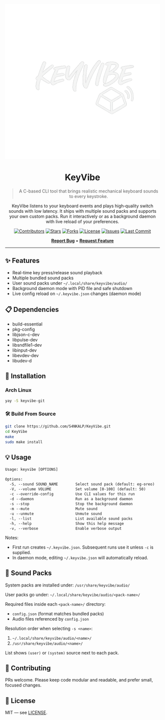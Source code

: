 <div align="center">
  <img src="assets/logo.png" alt="Project Logo">

# KeyVibe

> A C-based CLI tool that brings realistic mechanical keyboard sounds to every keystroke.

KeyVibe listens to your keyboard events and plays high‑quality switch sounds with low latency. It ships with multiple sound packs and supports your own custom packs. Run it interactively or as a background daemon with live reload of your preferences.

</div>

<div align="center">

[![Contributors](https://img.shields.io/github/contributors/S4NKALP/KeyVibe?style=for-the-badge&color=6366f1)](https://github.com/S4NKALP/KeyVibe/graphs/contributors)
[![Stars](https://img.shields.io/github/stars/S4NKALP/KeyVibe?style=for-the-badge&color=10b981)](https://github.com/S4NKALP/KeyVibe/stargazers)
[![Forks](https://img.shields.io/github/forks/S4NKALP/KeyVibe?style=for-the-badge&color=06b6d4)](https://github.com/S4NKALP/KeyVibe/network/members)
[![License](https://img.shields.io/github/license/S4NKALP/KeyVibe?style=for-the-badge&color=f59e0b)](LICENSE)
[![Issues](https://img.shields.io/github/issues/S4NKALP/KeyVibe?style=for-the-badge&color=ef4444)](https://github.com/S4NKALP/KeyVibe/issues)
[![Last Commit](https://img.shields.io/github/last-commit/S4NKALP/KeyVibe?style=for-the-badge&color=8b5cf6)](https://github.com/S4NKALP/KeyVibe/pulse)

[**Report Bug**](https://github.com/S4NKALP/KeyVibe/issues) • [**Request Feature**](https://github.com/S4NKALP/KeyVibe/discussions)

</div>

---

## ✨ Features

- Real-time key press/release sound playback
- Multiple bundled sound packs
- User sound packs under `~/.local/share/keyvibe/audio/`
- Background daemon mode with PID file and safe shutdown
- Live config reload on `~/.keyvibe.json` changes (daemon mode)

## 📋 Dependencies

- build-essential
- pkg-config
- libjson-c-dev
- libpulse-dev
- libsndfile1-dev
- libinput-dev
- libevdev-dev
- libudev-d

## 🚀 Installation

### Arch Linux

```bash
yay -S keyvibe-git
```

### 🛠️ Build From Source

```bash
git clone https://github.com/S4NKALP/KeyVibe.git
cd KeyVibe
make
sudo make install
```

## 💡 Usage

    Usage: keyvibe [OPTIONS]

    Options:
      -S, --sound SOUND_NAME        Select sound pack (default: eg-oreo)
      -V, --volume VOLUME           Set volume [0-100] (default: 50)
      -c --override-config          Use CLI values for this run
      -d --daemon                   Run as a background daemon
      -s --stop                     Stop the background daemon
      -m --mute                     Mute sound
      -u --unmute                   Unmute sound
      -l, --list                    List available sound packs
      -h, --help                    Show this help message
      -v, --verbose                 Enable verbose output

Notes:

- First run creates `~/.keyvibe.json`. Subsequent runs use it unless `-c` is supplied.
- In daemon mode, editing `~/.keyvibe.json` will automatically reload.

## 🎵 Sound Packs

System packs are installed under: `/usr/share/keyvibe/audio/`

User packs go under: `~/.local/share/keyvibe/audio/<pack-name>/`

Required files inside each `<pack-name>/` directory:

- `config.json` (format matches bundled packs)
- Audio files referenced by `config.json`

Resolution order when selecting `-s <name>`:

1. `~/.local/share/keyvibe/audio/<name>/`
2. `/usr/share/keyvibe/audio/<name>/`

List shows `(user)` or `(system)` source next to each pack.

## 🤝 Contributing

PRs welcome. Please keep code modular and readable, and prefer small, focused changes.

## 📄 License

MIT — see [LICENSE](LICENSE).
